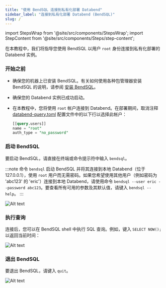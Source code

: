 ```yaml
---
title: "使用 BendSQL 连接到私有化部署 Databend"
sidebar_label: "连接到私有化部署 Databend (BendSQL)"
slug: /
---
```


import StepsWrap from '@site/src/components/StepsWrap';
import StepContent from '@site/src/components/Steps/step-content';

在本教程中，我们将指导您使用 BendSQL 以用户 `root` 身份连接到私有化部署的 Databend 实例。

<StepsWrap>
<StepContent number="1">

### 开始之前

- 确保您的机器上已安装 BendSQL。有关如何使用各种包管理器安装 BendSQL 的说明，请参阅 [安装 BendSQL](/guides/sql-clients/bendsql/#installing-bendsql)。
- 确保您的 Databend 实例已成功启动。
- 在本教程中，您将使用 `root` 帐户连接到 Databend。在部署期间，取消注释 [databend-query.toml](https://github.com/databendlabs/databend/blob/main/scripts/distribution/configs/databend-query.toml) 配置文件中的以下行以选择此帐户：

  ```sql title="databend-query.toml"
  [[query.users]]
  name = "root"
  auth_type = "no_password"
  ```

</StepContent>
<StepContent number="2">

### 启动 BendSQL

要启动 BendSQL，请直接在终端或命令提示符中输入 `bendsql`。

:::note
命令 `bendsql` 启动 BendSQL 并将其连接到本地 Databend（位于 127.0.0.1），使用 `root` 用户而无需密码。如果您希望使用其他用户（例如密码为 'abc123' 的 'eric'）连接到本地 Databend，请使用命令 `bendsql --user eric --password abc123`。要查看所有可用的参数及其默认值，请键入 `bendsql --help`。
:::

![Alt text](/img/connect/bendsql-1.gif)

</StepContent>
<StepContent number="3">

### 执行查询

连接后，您可以在 BendSQL shell 中执行 SQL 查询。例如，键入 `SELECT NOW();` 以返回当前时间：

![Alt text](/img/connect/bendsql-2.gif)

</StepContent>
<StepContent number="4">

### 退出 BendSQL

要退出 BendSQL，请键入 `quit`。

![Alt text](/img/connect/bendsql-3.gif)

</StepContent>
</StepsWrap>